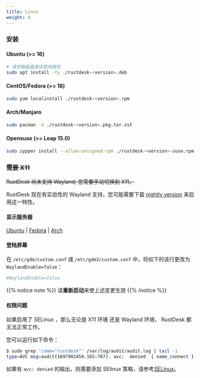 ```yaml
---
title: Linux 
weight: 4
---
```


### 安装

#### Ubuntu (>= 16)

```bash
# 请忽略磁盘错误使用报告
sudo apt install -fy ./rustdesk-<version>.deb
```

#### CentOS/Fedora (>= 18)

```sh
sudo yum localinstall ./rustdesk-<version>.rpm
```

#### Arch/Manjaro

```sh
sudo pacman -U ./rustdesk-<version>.pkg.tar.zst
```

#### Opensuse (>= Leap 15.0)

```sh
sudo zypper install --allow-unsigned-rpm ./rustdesk-<version>-suse.rpm
```

### ~~需要 X11~~

~~RustDesk 尚未支持 Wayland; 您需要手动切换到 X11。~~

RustDesk 现在有实验性的 Wayland 支持，您可能需要下载 [nightly version](https://github.com/rustdesk/rustdesk/releases/tag/nightly) 来启用这一特性。

#### 显示服务器

[Ubuntu](https://askubuntu.com/questions/1260142/ubuntu-set-default-login-desktop) |
[Fedora](https://docs.fedoraproject.org/en-US/quick-docs/configuring-xorg-as-default-gnome-session/) |
[Arch](https://bbs.archlinux.org/viewtopic.php?id=218319)

#### 登陆屏幕

在 `/etc/gdm/custom.conf` 或 `/etc/gdm3/custom.conf` 中，将如下的该行更改为 `WaylandEnable=false`：

```ini
#WaylandEnable=false
```

{{% notice note %}}
请**重新启动**来使上述变更生效
{{% /notice %}}


#### 权限问题

如果启用了 SELinux ，那么无论是 X11 环境 还是 Wayland 环境， RustDesk 都无法正常工作。

您可以运行如下命令：

```bash
$ sudo grep 'comm="rustdesk"' /var/log/audit/audit.log | tail -1
type=AVC msg=audit(1697902459.165:707): avc:  denied  { name_connect } for  pid=31346 comm="rustdesk" dest=53330 scontext=system_u:system_r:init_t:s0 tcontext=system_u:object_r:ephemeral_port_t:s0 tclass=tcp_socket permissive=0
```

如果有 `avc: denied` 的输出，则需要添加 SElinux 策略，请参考[SELinux](./selinux/)。
